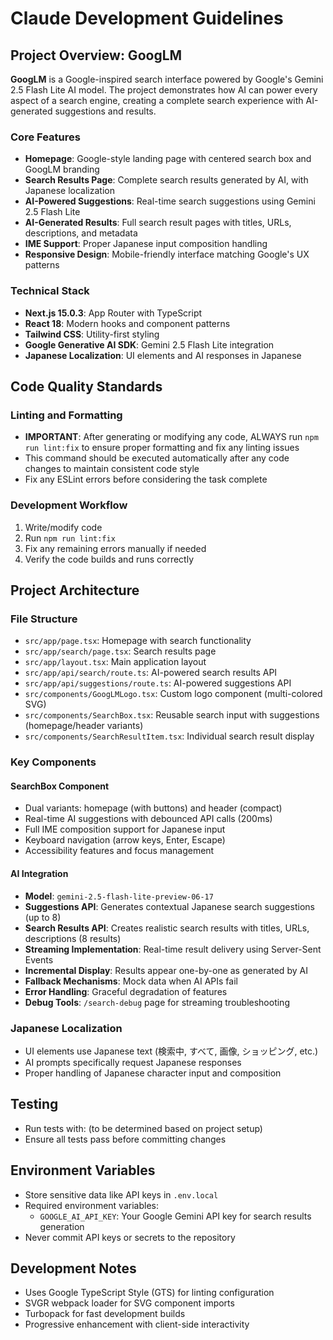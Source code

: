 # Claude Development Guidelines

## Project Overview: GoogLM

**GoogLM** is a Google-inspired search interface powered by Google's Gemini 2.5 Flash Lite AI model. The project demonstrates how AI can power every aspect of a search engine, creating a complete search experience with AI-generated suggestions and results.

### Core Features
- **Homepage**: Google-style landing page with centered search box and GoogLM branding
- **Search Results Page**: Complete search results generated by AI, with Japanese localization
- **AI-Powered Suggestions**: Real-time search suggestions using Gemini 2.5 Flash Lite
- **AI-Generated Results**: Full search result pages with titles, URLs, descriptions, and metadata
- **IME Support**: Proper Japanese input composition handling
- **Responsive Design**: Mobile-friendly interface matching Google's UX patterns

### Technical Stack
- **Next.js 15.0.3**: App Router with TypeScript
- **React 18**: Modern hooks and component patterns
- **Tailwind CSS**: Utility-first styling
- **Google Generative AI SDK**: Gemini 2.5 Flash Lite integration
- **Japanese Localization**: UI elements and AI responses in Japanese

## Code Quality Standards

### Linting and Formatting
- **IMPORTANT**: After generating or modifying any code, ALWAYS run `npm run lint:fix` to ensure proper formatting and fix any linting issues
- This command should be executed automatically after any code changes to maintain consistent code style
- Fix any ESLint errors before considering the task complete

### Development Workflow
1. Write/modify code
2. Run `npm run lint:fix` 
3. Fix any remaining errors manually if needed
4. Verify the code builds and runs correctly

## Project Architecture

### File Structure
- `src/app/page.tsx`: Homepage with search functionality
- `src/app/search/page.tsx`: Search results page
- `src/app/layout.tsx`: Main application layout
- `src/app/api/search/route.ts`: AI-powered search results API
- `src/app/api/suggestions/route.ts`: AI-powered suggestions API
- `src/components/GoogLMLogo.tsx`: Custom logo component (multi-colored SVG)
- `src/components/SearchBox.tsx`: Reusable search input with suggestions (homepage/header variants)
- `src/components/SearchResultItem.tsx`: Individual search result display

### Key Components

#### SearchBox Component
- Dual variants: homepage (with buttons) and header (compact)
- Real-time AI suggestions with debounced API calls (200ms)
- Full IME composition support for Japanese input
- Keyboard navigation (arrow keys, Enter, Escape)
- Accessibility features and focus management

#### AI Integration
- **Model**: `gemini-2.5-flash-lite-preview-06-17`
- **Suggestions API**: Generates contextual Japanese search suggestions (up to 8)
- **Search Results API**: Creates realistic search results with titles, URLs, descriptions (8 results)
- **Streaming Implementation**: Real-time result delivery using Server-Sent Events
- **Incremental Display**: Results appear one-by-one as generated by AI
- **Fallback Mechanisms**: Mock data when AI APIs fail
- **Error Handling**: Graceful degradation of features
- **Debug Tools**: `/search-debug` page for streaming troubleshooting

### Japanese Localization
- UI elements use Japanese text (検索中, すべて, 画像, ショッピング, etc.)
- AI prompts specifically request Japanese responses
- Proper handling of Japanese character input and composition

## Testing
- Run tests with: (to be determined based on project setup)
- Ensure all tests pass before committing changes

## Environment Variables
- Store sensitive data like API keys in `.env.local`
- Required environment variables:
  - `GOOGLE_AI_API_KEY`: Your Google Gemini API key for search results generation
- Never commit API keys or secrets to the repository

## Development Notes
- Uses Google TypeScript Style (GTS) for linting configuration
- SVGR webpack loader for SVG component imports
- Turbopack for fast development builds
- Progressive enhancement with client-side interactivity